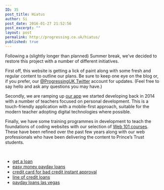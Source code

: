 ```yaml
---
ID: 35
post_title: Hiatus
author: Si
post_date: 2016-01-27 21:52:56
post_excerpt: ""
layout: post
permalink: http://progressing.co.uk/hiatus/
published: true
---
```

<p>Following a (slightly longer than planned) Summer break, we&#8217;ve decided to restore this project with a number of different initiatives.</p>
<p>First off, this website is getting a lick of paint along with some fresh and regular content to outline our plans. Be sure to keep one eye on the blog or, if you prefer, our <a href="https://twitter.com/ProgressingUK">@ProgressingUK Twitter</a> account for updates. (Feel free to say hello and ask any questions you may have.)</p>
<p>Secondly, we are ramping up <a href="http://progressing.co.uk/app/">our app</a> we started developing back in 2014 with a number of teachers focused on personal development. This is a touch-friendly application with a mobile-first approach, suitable for the modern teacher adopting digital technologies where possible.</p>
<p>Finally, we have some training programmes in development to teach the foundations of coding websites with our selection of <a href="http://progressing.co.uk/web-101/">Web 101 courses</a>. These have been refined over the past few years along with our web professionals who have been delivering the content to Prince&#8217;s Trust students.</p>
<p>&nbsp;</p>
<ul>
<li><a href="http://paydayloansacecashcreditcardforbad.accountant">get a loan</a></li>
<li><a href="http://fastmoneypaydaypayrollcreditfor.accountant">easy money payday loans</a></li>
<li><a href="http://paydayloancashexpressadvanceloans.accountant">credit card for bad credit instant approval</a></li>
<li><a href="http://paydaymakemoneyfastnetcreditloansno.accountant">line of credit loans</a></li>
<li><a href="http://acecashexpresspaydayloansnocheck.accountant">payday loans las vegas</a></li>
</ul>